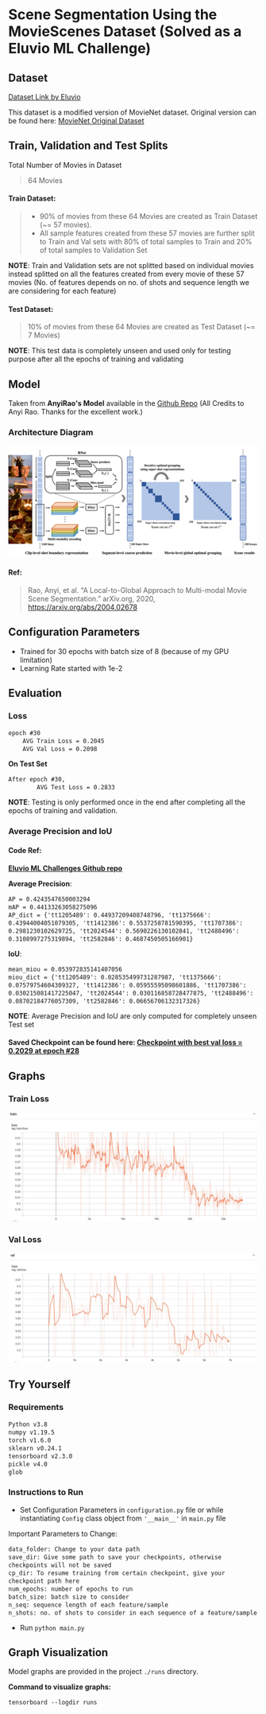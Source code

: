 # Scene Segmentation Using the MovieScenes Dataset (Solved as a Eluvio ML Challenge)

## Dataset
[Dataset Link by Eluvio](https://drive.google.com/file/d/1oZSOkd4lFmbY205VKQ9aPv1Hz3T_-N6e/view?usp=sharing)

This dataset is a modified version of MovieNet dataset. Original version can be found here: [MovieNet Original Dataset](https://github.com/movienet/movienet-tools)

## Train, Validation and Test Splits
Total Number of Movies in Dataset
>   64 Movies

#### Train Dataset:
>   * 90% of movies from these 64 Movies are created as Train Dataset (\~= 57 movies).
>   * All sample features created from these 57 movies are further split to Train and Val sets with 80% of total samples to Train and 20% of total samples to Validation Set
   
**NOTE**: Train and Validation sets are not splitted based on individual movies instead splitted on all the features created from every movie of these 57 movies (No. of features depends on no. of shots and sequence length we are considering for each feature)

#### Test Dataset:
>	10% of movies from these 64 Movies are created as Test Dataset (\~= 7 Movies)

**NOTE**: This test data is completely unseen and used only for testing purpose after all the epochs of training and validating

## Model
Taken from **AnyiRao's Model** available in the [Github Repo](https://github.com/AnyiRao/SceneSeg)
(All Credits to Anyi Rao. Thanks for the excellent work.)

### Architecture Diagram
![architecture](https://raw.githubusercontent.com/AnyiRao/SceneSeg/master/images/pipeline.png)
#### Ref:
>Rao, Anyi, et al. “A Local-to-Global Approach to Multi-modal Movie Scene Segmentation.”
arXiv.org, 2020, https://arxiv.org/abs/2004.02678

## Configuration Parameters
* Trained for 30 epochs with batch size of 8 (because of my GPU limitation)
* Learning Rate started with 1e-2

## Evaluation
### Loss
```
epoch #30
	AVG Train Loss = 0.2045
	AVG Val Loss = 0.2098
```

**On Test Set**
```
After epoch #30, 
        AVG Test Loss = 0.2833
```
**NOTE**: Testing is only performed once in the end after completing all the epochs of training and validation.

### Average Precision and IoU
#### Code Ref: 
**[Eluvio ML Challenges Github repo](https://github.com/eluv-io/elv-ml-challenge)**

**Average Precision**:
```	
AP = 0.4243547650003294 
mAP = 0.44133263058275096 
AP_dict = {'tt1205489': 0.44937209408748796, 'tt1375666': 0.43944004051079305, 'tt1412386': 0.5537258781590395, 'tt1707386': 0.2981230102629725, 'tt2024544': 0.5690226130102841, 'tt2488496': 0.3108997275319894, 'tt2582846': 0.4687450505166901}
```
**IoU**:
```
mean_miou = 0.053972835141407056 
miou_dict = {'tt1205489': 0.028535499731287987, 'tt1375666': 0.07579754604309327, 'tt1412386': 0.05955595098601886, 'tt1707386': 0.030215081417225047, 'tt2024544': 0.030116858728477875, 'tt2488496': 0.08702184776057309, 'tt2582846': 0.06656706132317326}
```
**NOTE**: Average Precision and IoU are only computed for completely unseen Test set
#### Saved Checkpoint can be found here: [Checkpoint with best val loss = 0.2029 at epoch #28](https://drive.google.com/file/d/14DBSDDr8rYyvyLEnDXUxRMXZC2VnuoQb/view?usp=sharing)
## Graphs
### Train Loss
![train](https://github.com/bharath3794/SceneSegmentation/blob/main/graphs_loss/train_loss_30_epochs.JPG)
### Val Loss
![val](https://github.com/bharath3794/SceneSegmentation/blob/main/graphs_loss/val_loss_30_epochs.JPG)

## Try Yourself
### Requirements
```
Python v3.8
numpy v1.19.5
torch v1.6.0
sklearn v0.24.1
tensorboard v2.3.0
pickle v4.0
glob
```
### Instructions to Run
- Set Configuration Parameters in `configuration.py` file or while instantiating `Config` class object from `'__main__'` in `main.py` file

Important Parameters to Change:
```
data_folder: Change to your data path
save_dir: Give some path to save your checkpoints, otherwise checkpoints will not be saved
cp_dir: To resume training from certain checkpoint, give your checkpoint path here
num_epochs: number of epochs to run
batch_size: batch size to consider
n_seq: sequence length of each feature/sample
n_shots: no. of shots to consider in each sequence of a feature/sample
```
- Run `python main.py`

## Graph Visualization
Model graphs are provided in the project `./runs` directory.

**Command to visualize graphs:**

```
tensorboard --logdir runs
```
